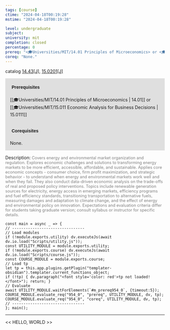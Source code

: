 ```yaml
---
tags: [course]
ctime: "2024-04-18T00:19:28"
mstime: "2024-04-18T00:19:28"

level: undergraduate
subject: 
university: mit
completion: closed
percentage: 0
prereq: "<🎓Universities/MIT/14.01 Principles of Microeconomics> or <🎓Universities/MIT/15.011 Economic Analysis for Business Decisions>"
coreq: "None."
---
```


catalog [14.43[J]](http://student.mit.edu/catalog/m14b.html#14.43), [15.0201[J]](http://student.mit.edu/catalog/m15a.html#15.0201)

<span style="display: block; padding: 15px; background-color: rgb(100, 100, 100, 0.2);"><font id="m_prereq954_0" style="display: block; font-family: Arial, sans-serif; font-weight: bold; padding: 5px">Prerequisites</font><br><span id="prereq954_0">[[🎓Universities/MIT/14.01 Principles of Microeconomics | 14.01]] or [[🎓Universities/MIT/15.011 Economic Analysis for Business Decisions | 15.0111]]</span></span>
<span style="display: block; padding: 15px; background-color: rgb(100, 100, 100, 0.2);"><font id="m_coreq954_0" style="display: block; font-family: Arial, sans-serif; font-weight: bold; padding: 5px">Corequisites</font><br><span id="coreq954_0">None.</span></span>

<font style="">Description:</font>
<font style="color: grey; font-size: 0.8rem;">Covers energy and environmental market organization and regulation. Explores economic challenges and solutions to transforming energy markets to be more efficient, accessible, affordable, and sustainable. Applies core economic concepts - consumer choice, firm profit maximization, and strategic behavior - to understand when energy and environmental markets work well and when they fail. They also conduct data-driven economic analysis on the trade-offs of real and proposed policy interventions. Topics include renewable generation sources for electricity, energy access in emerging markets, efficiency programs and fuel efficiency standards, transitioning transportation to alternative fuels, measuring damages and adaptation to climate change, and the effect of energy and environmental policy on innovation. Expectations and evaluation criteria differ for students taking graduate version; consult syllabus or instructor for specific details.</font>

```dataviewjs
const main = async _ => {
// --------------------------------
// Load modules
if (!module.exports.utility) dv.executeJs(await dv.io.load("Scripts/utility.js"));
const UTILITY_MODULE = module.exports.utility;
if (!module.exports.course) dv.executeJs(await dv.io.load("Scripts/course.js"));
const COURSE_MODULE = module.exports.course;
// Load tp
let tp = this.app.plugins.getPlugin("templater-obsidian").templater.current_functions_object;
if (!tp) { dv.paragraph("<font style='color: red'>tp not loaded!</font>"); return; }
// Evaluate
await UTILITY_MODULE.waitForElements(`#m_prereq954_0`, {timeout:5});
COURSE_MODULE.evaluate_req("954_0", "prereq", UTILITY_MODULE, dv, tp);
COURSE_MODULE.evaluate_req("954_0", "coreq", UTILITY_MODULE, dv, tp);
// --------------------------------
}; main();
```

---

<< HELLO, WORLD >>
